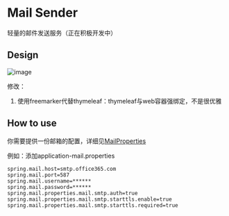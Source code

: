 # Mail Sender

轻量的邮件发送服务（正在积极开发中）

## Design

![image](https://user-images.githubusercontent.com/15902347/64757270-2b374880-d564-11e9-9a36-d319f7aad1b1.png)

修改：

1. 使用freemarker代替thymeleaf：thymeleaf与web容器强绑定，不是很优雅

## How to use

你需要提供一份邮箱的配置，详细见[MailProperties](https://github.com/spring-projects/spring-boot/blob/v2.1.8.RELEASE/spring-boot-project/spring-boot-autoconfigure/src/main/java/org/springframework/boot/autoconfigure/mail/MailProperties.java)

例如：添加application-mail.properties

```properties
spring.mail.host=smtp.office365.com
spring.mail.port=587
spring.mail.username=******
spring.mail.password=******
spring.mail.properties.mail.smtp.auth=true
spring.mail.properties.mail.smtp.starttls.enable=true
spring.mail.properties.mail.smtp.starttls.required=true
```
